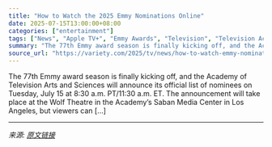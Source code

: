 ```yaml
---
title: "How to Watch the 2025 Emmy Nominations Online"
date: 2025-07-15T13:00:00+08:00
categories: ["entertainment"]
tags: ["News", "Apple TV+", "Emmy Awards", "Television", "Television Academy"]
summary: "The 77th Emmy award season is finally kicking off, and the Academy of Television Arts and Sciences will announce its official list of nominees on Tuesday, July 15 at 8:30 a.m. PT/11:30 a.m. ET. The an"
source_url: "https://variety.com/2025/tv/news/how-to-watch-emmy-nominations-2025-1236451320/"
---
```


The 77th Emmy award season is finally kicking off, and the Academy of Television Arts and Sciences will announce its official list of nominees on Tuesday, July 15 at 8:30 a.m. PT/11:30 a.m. ET. The announcement will take place at the Wolf Theatre in the Academy’s Saban Media Center in Los Angeles, but viewers can [&#8230;]

---

*来源: [原文链接](https://variety.com/2025/tv/news/how-to-watch-emmy-nominations-2025-1236451320/)*

